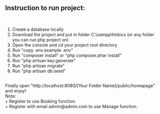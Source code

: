 

  <h2>Instruction to run project:</h2>
  <br>

  1. Create a database locally <br>
  2. Download the project and put in folder C:\xampp\htdocs (or any folder you can run php project on) <br>
  3. Open the console and cd your project root directory <br>
  4. Run "copy .env.example .env"  <br>
  5. Run "composer install" or "php composer.phar install" <br>
  6. Run "php artisan key:generate" <br>
  7. Run "php artisan migrate" <br>
  8. Run "php artisan db:seed" <br>
  <br>
  Finally open "http://localhost:8080/[Your Folder Name]/public/homepage" and enjoy!
  <br>
  Note:
  <br>
  + Register to use Booking function. <br>
  + Register with email admin@admin.com to use Manage function.

